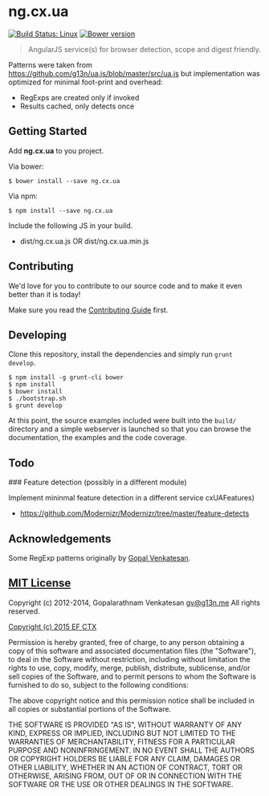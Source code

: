 # ng.cx.ua
[![Build Status: Linux](http://img.shields.io/travis/ef-ctx/ng.cx.ua/master.svg?style=flat-square)](https://travis-ci.org/ef-ctx/ng.cx.ua)
[![Bower version](http://img.shields.io/bower/v/ng.cx.ua.svg?style=flat-square)](git@github.com:ef-ctx/ng.cx.ua.git)

> AngularJS service(s) for browser detection, scope and digest friendly.

Patterns were taken from https://github.com/g13n/ua.js/blob/master/src/ua.js but implementation was optimized for minimal
foot-print and overhead:
- RegExps are created only if invoked
- Results cached, only detects once


## Getting Started

Add **ng.cx.ua** to you project.

Via bower:

```
$ bower install --save ng.cx.ua
```

Via npm:

```
$ npm install --save ng.cx.ua
```

Include the following JS in your build.
- dist/ng.cx.ua.js OR dist/ng.cx.ua.min.js


## Contributing

We'd love for you to contribute to our source code and to make it even better than it is today!

Make sure you read the [Contributing Guide](CONTRIBUTING.md) first.


## Developing

Clone this repository, install the dependencies and simply run `grunt develop`.

```
$ npm install -g grunt-cli bower
$ npm install
$ bower install
$ ./bootstrap.sh
$ grunt develop
```

At this point, the source examples included were built into the `build/` directory and a simple webserver is launched so
that you can browse the documentation, the examples and the code coverage.


## Todo

### Feature detection (possibly in a different module)

Implement mininmal feature detection in a different service cxUAFeatures)
- https://github.com/Modernizr/Modernizr/tree/master/feature-detects


## Acknowledgements

Some RegExp patterns originally by [Gopal Venkatesan](https://github.com/g13n/ua.js/blob/master/src/ua.js).


## [MIT License](LICENSE)

Copyright (c) 2012-2014, Gopalarathnam Venkatesan <gv@g13n.me> All rights reserved.

[Copyright (c) 2015 EF CTX](https://raw.githubusercontent.com/EFEducationFirstMobile/oss/master/LICENSE)

Permission is hereby granted, free of charge, to any person obtaining a copy of
this software and associated documentation files (the "Software"), to deal in
the Software without restriction, including without limitation the rights to
use, copy, modify, merge, publish, distribute, sublicense, and/or sell copies of
the Software, and to permit persons to whom the Software is furnished to do so,
subject to the following conditions:

The above copyright notice and this permission notice shall be included in all
copies or substantial portions of the Software.

THE SOFTWARE IS PROVIDED "AS IS", WITHOUT WARRANTY OF ANY KIND, EXPRESS OR
IMPLIED, INCLUDING BUT NOT LIMITED TO THE WARRANTIES OF MERCHANTABILITY, FITNESS
FOR A PARTICULAR PURPOSE AND NONINFRINGEMENT. IN NO EVENT SHALL THE AUTHORS OR
COPYRIGHT HOLDERS BE LIABLE FOR ANY CLAIM, DAMAGES OR OTHER LIABILITY, WHETHER
IN AN ACTION OF CONTRACT, TORT OR OTHERWISE, ARISING FROM, OUT OF OR IN
CONNECTION WITH THE SOFTWARE OR THE USE OR OTHER DEALINGS IN THE SOFTWARE.

